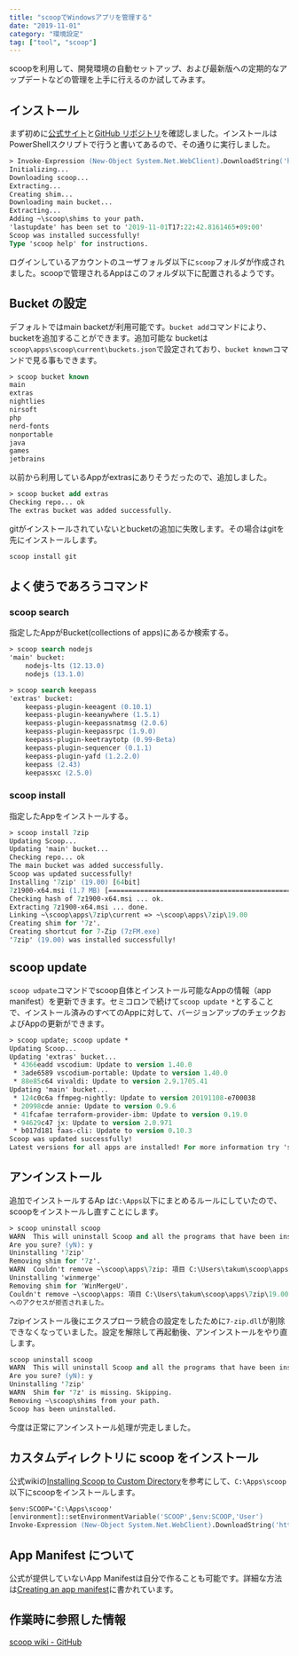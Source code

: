 ```yaml
---
title: "scoopでWindowsアプリを管理する"
date: "2019-11-01"
category: "環境設定"
tag: ["tool", "scoop"]
---
```


scoopを利用して、開発環境の自動セットアップ、および最新版への定期的なアップデートなどの管理を上手に行えるのか試してみます。

## インストール

まず初めに[公式サイト](https://scoop.sh/)と[GitHub リポジトリ](https://github.com/lukesampson/scoop)を確認しました。インストールはPowerShellスクリプトで行うと書いてあるので、その通りに実行しました。

```ps
> Invoke-Expression (New-Object System.Net.WebClient).DownloadString('https://get.scoop.sh')
Initializing...
Downloading scoop...
Extracting...
Creating shim...
Downloading main bucket...
Extracting...
Adding ~\scoop\shims to your path.
'lastupdate' has been set to '2019-11-01T17:22:42.8161465+09:00'
Scoop was installed successfully!
Type 'scoop help' for instructions.
```

ログインしているアカウントのユーザフォルダ以下に`scoop`フォルダが作成されました。scoopで管理されるAppはこのフォルダ以下に配置されるようです。

## Bucket の設定

デフォルトではmain backetが利用可能です。`bucket add`コマンドにより、bucketを追加することができます。追加可能な bucketは`scoop\apps\scoop\current\buckets.json`で設定されており、`bucket known`コマンドで見る事もできます。

```ps
> scoop bucket known
main
extras
nightlies
nirsoft
php
nerd-fonts
nonportable
java
games
jetbrains
```

以前から利用しているAppがextrasにありそうだったので、追加しました。

```ps
> scoop bucket add extras
Checking repo... ok
The extras bucket was added successfully.
```

gitがインストールされていないとbucketの追加に失敗します。その場合はgitを先にインストールします。

```ps
scoop install git
```

## よく使うであろうコマンド

### scoop search

指定したAppがBucket(collections of apps)にあるか検索する。

```ps
> scoop search nodejs
'main' bucket:
    nodejs-lts (12.13.0)
    nodejs (13.1.0)

> scoop search keepass
'extras' bucket:
    keepass-plugin-keeagent (0.10.1)
    keepass-plugin-keeanywhere (1.5.1)
    keepass-plugin-keepassnatmsg (2.0.6)
    keepass-plugin-keepassrpc (1.9.0)
    keepass-plugin-keetraytotp (0.99-Beta)
    keepass-plugin-sequencer (0.1.1)
    keepass-plugin-yafd (1.2.2.0)
    keepass (2.43)
    keepassxc (2.5.0)
```

### scoop install

指定したAppをインストールする。

```ps
> scoop install 7zip
Updating Scoop...
Updating 'main' bucket...
Checking repo... ok
The main bucket was added successfully.
Scoop was updated successfully!
Installing '7zip' (19.00) [64bit]
7z1900-x64.msi (1.7 MB) [===============================================================================================] 100%
Checking hash of 7z1900-x64.msi ... ok.
Extracting 7z1900-x64.msi ... done.
Linking ~\scoop\apps\7zip\current => ~\scoop\apps\7zip\19.00
Creating shim for '7z'.
Creating shortcut for 7-Zip (7zFM.exe)
'7zip' (19.00) was installed successfully!
```

## scoop update

`scoop udpate`コマンドでscoop自体とインストール可能なAppの情報（app manifest）を更新できます。セミコロンで続けて`scoop update *`とすることで、インストール済みのすべてのAppに対して、バージョンアップのチェックおよびAppの更新ができます。

```ps
> scoop update; scoop update *
Updating Scoop...
Updating 'extras' bucket...
 * 4366eadd vscodium: Update to version 1.40.0                           2 hours ago
 * 3ade6589 vscodium-portable: Update to version 1.40.0                  2 hours ago
 * 88e85c64 vivaldi: Update to version 2.9.1705.41                       2 hours ago
Updating 'main' bucket...
 * 124c0c6a ffmpeg-nightly: Update to version 20191108-e700038           2 hours ago
 * 20998cde annie: Update to version 0.9.6                               2 hours ago
 * 41fcafae terraform-provider-ibm: Update to version 0.19.0             3 hours ago
 * 94629c47 jx: Update to version 2.0.971                                3 hours ago
 * b017d181 faas-cli: Update to version 0.10.3                           3 hours ago
Scoop was updated successfully!
Latest versions for all apps are installed! For more information try 'scoop status'
```

## アンインストール

追加でインストールするAp は`C:\Apps`以下にまとめるルールにしていたので、scoopをインストールし直すことにします。

```ps
> scoop uninstall scoop
WARN  This will uninstall Scoop and all the programs that have been installed with Scoop!
Are you sure? (yN): y
Uninstalling '7zip'
Removing shim for '7z'.
WARN  Couldn't remove ~\scoop\apps\7zip: 項目 C:\Users\takum\scoop\apps\7zip\19.00\7-zip.dll を削除できません: パス '7-zip.dll' へのアクセスが拒否されました。.Exception
Uninstalling 'winmerge'
Removing shim for 'WinMergeU'.
Couldn't remove ~\scoop\apps: 項目 C:\Users\takum\scoop\apps\7zip\19.00\7-zip.dll を削除できません: パス '7-zip.dll'
へのアクセスが拒否されました。
```

7zipインストール後にエクスプローラ統合の設定をしたために`7-zip.dll`が削除できなくなっていました。設定を解除して再起動後、アンインストールをやり直します。

```ps
scoop uninstall scoop
WARN  This will uninstall Scoop and all the programs that have been installed with Scoop!
Are you sure? (yN): y
Uninstalling '7zip'
WARN  Shim for '7z' is missing. Skipping.
Removing ~\scoop\shims from your path.
Scoop has been uninstalled.
```

今度は正常にアンインストール処理が完走しました。

## カスタムディレクトリに scoop をインストール

公式wikiの[Installing Scoop to Custom Directory](https://github.com/lukesampson/scoop/wiki/Quick-Start#installing-scoop-to-custom-directory)を参考にして、`C:\Apps\scoop`以下にscoopをインストールします。

```ps
$env:SCOOP='C:\Apps\scoop'
[environment]::setEnvironmentVariable('SCOOP',$env:SCOOP,'User')
Invoke-Expression (New-Object System.Net.WebClient).DownloadString('https://get.scoop.sh')
```

## App Manifest について

公式が提供していないApp Manifestは自分で作ることも可能です。詳細な方法は[Creating an app manifest](https://github.com/lukesampson/scoop/wiki/Creating-an-app-manifest)に書かれています。

## 作業時に参照した情報

[scoop wiki - GitHub](https://github.com/lukesampson/scoop/wiki)
